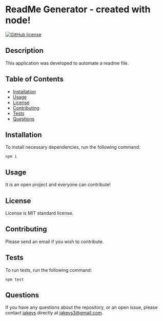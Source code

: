 
  # ReadMe Generator - created with node!
  [![GitHub license](https://img.shields.io/badge/license-MIT-green.svg)](https://github.com/jakevs/https://jakevs.github.io/readmegenerator/)
  ## Description
  This application was developed to automate a readme file.
  ## Table of Contents 
  * [Installation](#installation)
  * [Usage](#usage)
  * [License](#license)
  * [Contributing](#contributing)
  * [Tests](#tests)
  * [Questions](#questions)
  ## Installation
  To install necessary dependencies, run the following command:
  ```
  npm i
  ```
  ## Usage
  It is an open project and everyone can contribute!
  
  ## License
  License is MIT standard license.
      
  ## Contributing
  Please send an email if you wish to contribute.
  ## Tests
  To run tests, run the following command:
  ```
  npm test
  ```
  ## Questions
  If you have any questions about the repository, or an open issue, please contact [jakevs](https://github.com/jakevs/) directly at jakevs3@gmail.com.